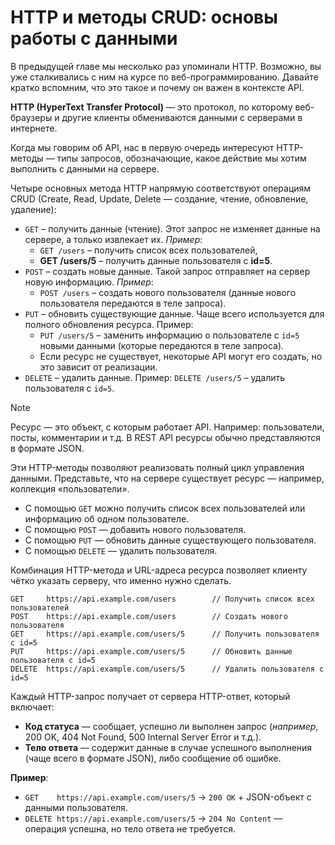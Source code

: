 # HTTP и методы CRUD: основы работы с данными

В предыдущей главе мы несколько раз упоминали HTTP. Возможно, вы уже сталкивались с ним на курсе по веб-программированию. Давайте кратко вспомним, что это такое и почему он важен в контексте API.

**HTTP (HyperText Transfer Protocol)** — это протокол, по которому веб-браузеры и другие клиенты обмениваются данными с серверами в интернете.

Когда мы говорим об API, нас в первую очередь интересуют HTTP-методы — типы запросов, обозначающие, какое действие мы хотим выполнить с данными на сервере.

Четыре основных метода HTTP напрямую соответствуют операциям CRUD (Create, Read, Update, Delete — создание, чтение, обновление, удаление):

- `GET` – получить данные (чтение). Этот запрос не изменяет данные на сервере, а только извлекает их. _Пример_:
  - `GET /users` – получить список всех пользователей,
  - **GET /users/5** – получить данные пользователя с **id=5**.
- `POST` – создать новые данные. Такой запрос отправляет на сервер новую информацию. _Пример_:
  - `POST /users` – создать нового пользователя (данные нового пользователя передаются в теле запроса).
- `PUT` – обновить существующие данные. Чаще всего используется для полного обновления ресурса. Пример:
  - `PUT /users/5` – заменить информацию о пользователе с `id=5` новыми данными (которые передаются в теле запроса).
  - Если ресурс не существует, некоторые API могут его создать, но это зависит от реализации.
- `DELETE` – удалить данные. Пример: `DELETE /users/5` – удалить пользователя с `id=5`.

> [!NOTE]
> Ресурс — это объект, с которым работает API. Например: пользователи, посты, комментарии и т.д. В REST API ресурсы обычно представляются в формате JSON.

Эти HTTP-методы позволяют реализовать полный цикл управления данными. Представьте, что на сервере существует ресурс — например, коллекция «пользователи».

- С помощью `GET` можно получить список всех пользователей или информацию об одном пользователе.
- С помощью `POST` — добавить нового пользователя.
- С помощью `PUT` — обновить данные существующего пользователя.
- С помощью `DELETE` — удалить пользователя.

Комбинация HTTP-метода и URL-адреса ресурса позволяет клиенту чётко указать серверу, что именно нужно сделать.

```
GET     https://api.example.com/users        // Получить список всех пользователей
POST    https://api.example.com/users        // Создать нового пользователя
GET     https://api.example.com/users/5      // Получить пользователя с id=5
PUT     https://api.example.com/users/5      // Обновить данные пользователя с id=5
DELETE  https://api.example.com/users/5      // Удалить пользователя с id=5
```

Каждый HTTP-запрос получает от сервера HTTP-ответ, который включает:

- **Код статуса** — сообщает, успешно ли выполнен запрос (_например_, 200 OK, 404 Not Found, 500 Internal Server Error и т.д.).
- **Тело ответа** — содержит данные в случае успешного выполнения (чаще всего в формате JSON), либо сообщение об ошибке.

**Пример**:

- `GET    https://api.example.com/users/5` → `200 OK` + JSON-объект с данными пользователя.
- `DELETE https://api.example.com/users/5` → `204 No Content` — операция успешна, но тело ответа не требуется.
